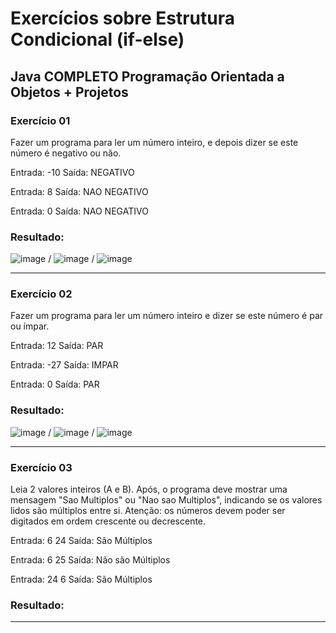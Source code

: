 
# Exercícios sobre Estrutura Condicional (if-else)
## Java COMPLETO Programação Orientada a Objetos + Projetos
### Exercício 01

Fazer um programa para ler um número inteiro, e depois dizer se este número é negativo ou não.

Entrada: -10 Saída: NEGATIVO

Entrada: 8 Saída: NAO NEGATIVO

Entrada: 0 Saída: NAO NEGATIVO

### Resultado: 

![image](https://user-images.githubusercontent.com/92825608/204929293-5fb4723b-6a92-4d2c-8d26-f097d0d5bbda.png) / ![image](https://user-images.githubusercontent.com/92825608/204929248-4a116bf9-9e12-4f44-81db-89dcdc2af869.png) / ![image](https://user-images.githubusercontent.com/92825608/204929095-8ff6ef5c-18c0-4a9e-8da0-cd90d5a19c8d.png)

*******

### Exercício 02

Fazer um programa para ler um número inteiro e dizer se este número é par ou ímpar.

Entrada: 12  Saída: PAR

Entrada: -27  Saída: IMPAR

Entrada: 0 Saída: PAR

### Resultado: 

![image](https://user-images.githubusercontent.com/92825608/204931031-972bb49e-3bed-44e4-b7b8-c909282ce3d5.png) / ![image](https://user-images.githubusercontent.com/92825608/204931086-373b214d-802c-46e9-9757-270b6b94d31a.png) / ![image](https://user-images.githubusercontent.com/92825608/204931139-556e0430-98e3-4e8f-ad39-c3cbbcaa9b7a.png)


*******

### Exercício 03

Leia 2 valores inteiros (A e B). Após, o programa deve mostrar uma mensagem "Sao Multiplos" ou "Nao sao Multiplos", indicando se os valores lidos são múltiplos entre si. Atenção: os números devem poder ser digitados em ordem crescente ou decrescente.

Entrada: 6 24 Saída: São Múltiplos

Entrada: 6 25 Saída: Não são Múltiplos

Entrada: 24 6 Saída: São Múltiplos

### Resultado: 

*******

